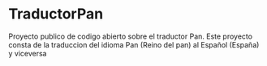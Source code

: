 # TraductorPan
Proyecto publico de codigo abierto sobre el traductor Pan. Este proyecto consta de la traduccion del idioma Pan (Reino del pan) al Español (España) y viceversa

